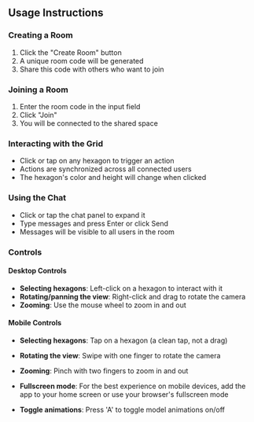 ## Usage Instructions

### Creating a Room

1. Click the "Create Room" button
2. A unique room code will be generated
3. Share this code with others who want to join

### Joining a Room

1. Enter the room code in the input field
2. Click "Join"
3. You will be connected to the shared space

### Interacting with the Grid

- Click or tap on any hexagon to trigger an action
- Actions are synchronized across all connected users
- The hexagon's color and height will change when clicked

### Using the Chat

- Click or tap the chat panel to expand it
- Type messages and press Enter or click Send
- Messages will be visible to all users in the room

### Controls

#### Desktop Controls
- **Selecting hexagons**: Left-click on a hexagon to interact with it
- **Rotating/panning the view**: Right-click and drag to rotate the camera
- **Zooming**: Use the mouse wheel to zoom in and out

#### Mobile Controls
- **Selecting hexagons**: Tap on a hexagon (a clean tap, not a drag)
- **Rotating the view**: Swipe with one finger to rotate the camera
- **Zooming**: Pinch with two fingers to zoom in and out
- **Fullscreen mode**: For the best experience on mobile devices, add the app to your home screen or use your browser's fullscreen mode

- **Toggle animations**: Press 'A' to toggle model animations on/off